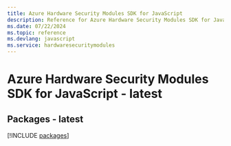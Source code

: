 ```yaml
---
title: Azure Hardware Security Modules SDK for JavaScript
description: Reference for Azure Hardware Security Modules SDK for JavaScript
ms.date: 07/22/2024
ms.topic: reference
ms.devlang: javascript
ms.service: hardwaresecuritymodules
---
```

# Azure Hardware Security Modules SDK for JavaScript - latest
## Packages - latest
[!INCLUDE [packages](hardware-security-modules-index.md)]